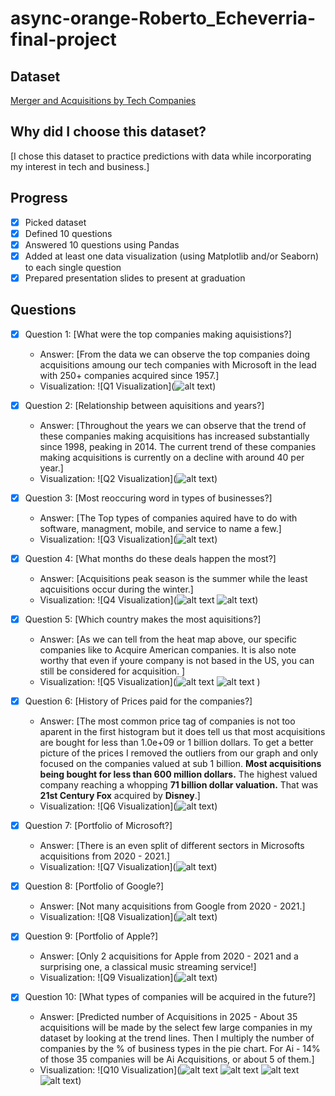 # async-orange-Roberto_Echeverria-final-project
## Dataset
[Merger and Acquisitions by Tech Companies](https://www.kaggle.com/datasets/shivamb/company-acquisitions-7-top-companies)

## Why did I choose this dataset?

[I chose this dataset to practice predictions with data while incorporating my interest in tech and business.]

## Progress
- [x] Picked dataset
- [x] Defined 10 questions
- [x] Answered 10 questions using Pandas
- [x] Added at least one data visualization (using Matplotlib and/or Seaborn) to each single question
- [x] Prepared presentation slides to present at graduation

## Questions
- [x] Question 1: [What were the top companies making aquisistions?]
  - Answer: [From the data we can observe the top companies doing acquisitions amoung our tech companies with Microsoft in the lead with 250+ companies acquired since 1957.]
  - Visualization: ![Q1 Visualization](![alt text](image-1.png))

- [x] Question 2: [Relationship between aquisitions and years?]
  - Answer: [Throughout the years we can observe that the trend of these companies making acquisitions has increased substantially since 1998, peaking in 2014. The current trend of these companies making acquisitions is currently on a decline with around 40 per year.]
  - Visualization: ![Q2 Visualization](![alt text](image-2.png))

- [x] Question 3: [Most reoccuring word in types of businesses?]
  - Answer: [The Top types of companies aquired have to do with software, managment, mobile, and service to name a few.]
  - Visualization: ![Q3 Visualization](![alt text](image.png))

- [x] Question 4: [What months do these deals happen the most?]
  - Answer: [Acquisitions peak season is the summer while the least aqcuisitions occur during the winter.]
  - Visualization: ![Q4 Visualization](![alt text](image-3.png) ![alt text](image-4.png)) 

- [x] Question 5: [Which country makes the most aquisitions?]
  - Answer: [As we can tell from the heat map above, our specific companies like to Acquire American companies. It is also note worthy that even if youre company is not based in the US, you can still be considered for acquisition. ]
  - Visualization: ![Q5 Visualization](![alt text](image-5.png) ![alt text](download-2.png) )

- [x] Question 6: [History of Prices paid for the companies?]
  - Answer: [The most common price tag of companies is not too aparent in the first histogram but it does tell us that most acquisitions are bought for less than 1.0e+09 or 1 billion dollars. To get a better picture of the prices I removed the outliers from our graph and only focused on the companies valued at sub 1 billion. **Most acquisitions being bought for less than 600 million dollars.** The highest valued company reaching a whopping **71 billion dollar valuation.** That was **21st Century Fox** acquired by **Disney**.]
  - Visualization: ![Q6 Visualization](![alt text](image-6.png))

- [x] Question 7: [Portfolio of Microsoft?]
  - Answer: [There is an even split of different sectors in Microsofts acquisitions from 2020 - 2021.]
  - Visualization: ![Q7 Visualization](![alt text](image-17.png))

- [x] Question 8: [Portfolio of Google?]
  - Answer: [Not many acquisitions from Google from 2020 - 2021.]
  - Visualization: ![Q8 Visualization](![alt text](image-14.png))

- [x] Question 9: [Portfolio of Apple?]
  - Answer: [Only 2 acquisitions for Apple from 2020 - 2021 and a surprising one, a classical music streaming service!]
  - Visualization: ![Q9 Visualization](![alt text](image-16.png))

- [x] Question 10: [What types of companies will be acquired in the future?]
  - Answer: [Predicted number of Acquisitions in 2025 - About 35 acquisitions will be made by the select few large companies in my dataset by looking at the trend lines. Then I multiply the number of companies by the % of business types in the pie chart. For Ai - 14% of those 35 companies will be Ai Acquisitions, or about 5 of them.]
  - Visualization: ![Q10 Visualization](![alt text](image-10.png) ![alt text](image-11.png) ![alt text](9a2a4aa7-f691-4c7f-b6a7-9be0b556fd24.png)  ![alt text](image-12.png))
